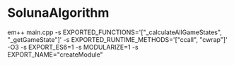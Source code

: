 # SolunaAlgorithm
 
em++ main.cpp -s EXPORTED_FUNCTIONS='["_calculateAllGameStates", "_getGameState"]' -s EXPORTED_RUNTIME_METHODS='["ccall", "cwrap"]' -O3 -s EXPORT_ES6=1 -s MODULARIZE=1 -s EXPORT_NAME="createModule"
